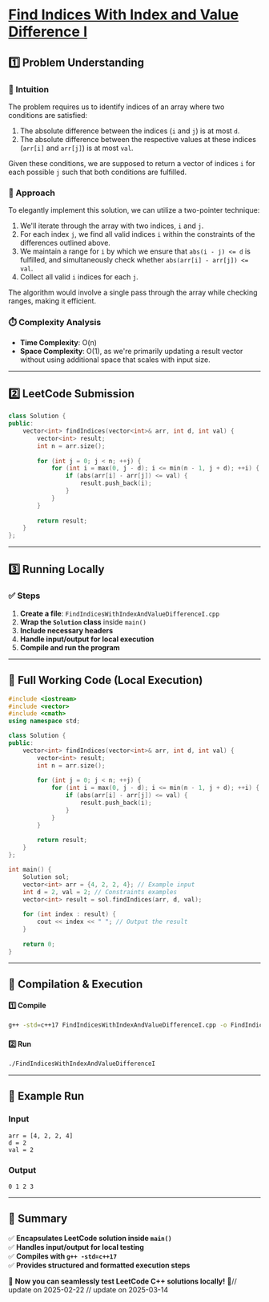 # **[Find Indices With Index and Value Difference I](https://leetcode.com/problems/find-indices-with-index-and-value-difference-i/description/)**  

## **1️⃣ Problem Understanding**  
### **📌 Intuition**  
The problem requires us to identify indices of an array where two conditions are satisfied:
1. The absolute difference between the indices (`i` and `j`) is at most `d`.
2. The absolute difference between the respective values at these indices (`arr[i]` and `arr[j]`) is at most `val`.  

Given these conditions, we are supposed to return a vector of indices `i` for each possible `j` such that both conditions are fulfilled.

### **🚀 Approach**  
To elegantly implement this solution, we can utilize a two-pointer technique:
1. We'll iterate through the array with two indices, `i` and `j`.
2. For each index `j`, we find all valid indices `i` within the constraints of the differences outlined above.
3. We maintain a range for `i` by which we ensure that `abs(i - j) <= d` is fulfilled, and simultaneously check whether `abs(arr[i] - arr[j]) <= val`.
4. Collect all valid `i` indices for each `j`.

The algorithm would involve a single pass through the array while checking ranges, making it efficient.

### **⏱️ Complexity Analysis**  
- **Time Complexity**: O(n)  
- **Space Complexity**: O(1), as we're primarily updating a result vector without using additional space that scales with input size.  

---  

## **2️⃣ LeetCode Submission**  
```cpp
class Solution {
public:
    vector<int> findIndices(vector<int>& arr, int d, int val) {
        vector<int> result;
        int n = arr.size();
        
        for (int j = 0; j < n; ++j) {
            for (int i = max(0, j - d); i <= min(n - 1, j + d); ++i) {
                if (abs(arr[i] - arr[j]) <= val) {
                    result.push_back(i);
                }
            }
        }
        
        return result;
    }
};  
```  

---  

## **3️⃣ Running Locally**  
### **✅ Steps**  
1. **Create a file**: `FindIndicesWithIndexAndValueDifferenceI.cpp`  
2. **Wrap the `Solution` class** inside `main()`  
3. **Include necessary headers**  
4. **Handle input/output for local execution**  
5. **Compile and run the program**  

---  

## **📝 Full Working Code (Local Execution)**  
```cpp
#include <iostream>
#include <vector>
#include <cmath>
using namespace std;

class Solution {
public:
    vector<int> findIndices(vector<int>& arr, int d, int val) {
        vector<int> result;
        int n = arr.size();
        
        for (int j = 0; j < n; ++j) {
            for (int i = max(0, j - d); i <= min(n - 1, j + d); ++i) {
                if (abs(arr[i] - arr[j]) <= val) {
                    result.push_back(i);
                }
            }
        }
        
        return result;
    }
};

int main() {
    Solution sol;
    vector<int> arr = {4, 2, 2, 4}; // Example input
    int d = 2, val = 2; // Constraints examples
    vector<int> result = sol.findIndices(arr, d, val);
    
    for (int index : result) {
        cout << index << " "; // Output the result
    }
    
    return 0;
}  
```  

---  

## **🔧 Compilation & Execution**  
#### **1️⃣ Compile**  
```bash
g++ -std=c++17 FindIndicesWithIndexAndValueDifferenceI.cpp -o FindIndicesWithIndexAndValueDifferenceI
```  

#### **2️⃣ Run**  
```bash
./FindIndicesWithIndexAndValueDifferenceI
```  

---  

## **🎯 Example Run**  
### **Input**  
```
arr = [4, 2, 2, 4]
d = 2
val = 2
```  
### **Output**  
```
0 1 2 3 
```  

---  

## **📌 Summary**  
✅ **Encapsulates LeetCode solution inside `main()`**  
✅ **Handles input/output for local testing**  
✅ **Compiles with `g++ -std=c++17`**  
✅ **Provides structured and formatted execution steps**  

🚀 **Now you can seamlessly test LeetCode C++ solutions locally!** 🚀// update on 2025-02-22
// update on 2025-03-14
